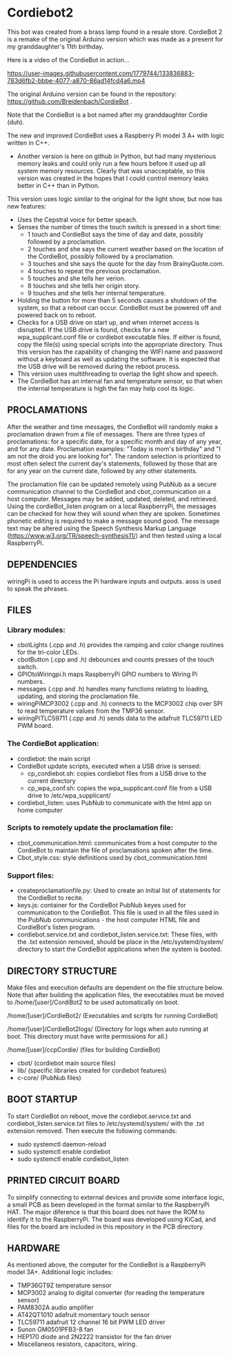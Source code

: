 # Cordiebot2
This bot was created from a brass lamp found in a resale store. CordieBot 2 is a remake of the original Arduino version which was made as a present for my granddaughter's 11th birthday.

Here is a video of the CordieBot in action...  

https://user-images.githubusercontent.com/1779744/133836883-783d6fb2-bbbe-4077-a870-86ad14fcd4a6.mp4

The original Arduino version can be found in the repository: https://github.com/Breidenbach/CordieBot .

Note that the CordieBot is a bot named after my granddaughter Cordie (duh).

The new and improved CordieBot uses a Raspberry Pi model 3 A+ with logic written in C++.

- Another version is here on github in Python, but had many mysterious memory leaks and could only run a few hours before it used up all system memory resources.  Clearly that was unacceptable, so this version was created in the hopes that I could control memory leaks better in C++ than in Python.

This version uses logic similar to the original for the light show, but now has new features:
- Uses the Cepstral voice for better speach.
- Senses the number of times the touch switch is pressed in a short time:
  -  1 touch and CordieBot says the time of day and date, possibly followed by a proclamation.
  -  2 touches and she says the current weather based on the location of the CordieBot, possibly followed by a proclamation.
  -  3 touches and she says the quote for the day from BrainyQuote.com.
  -  4 touches to repeat the previous proclamation.
  -  5 touches and she tells her verion.
  -  8 touches and she tells her origin story.
  -  9 touches and she tells her internal temperature.
- Holding the button for more than 5 seconds causes a shutdown of the system, so that a reboot can occur.  CordieBot must be powered off and powered back on to reboot.
- Checks for a USB drive on start up, and when internet access is disrupted.  If the USB drive is found, checks for a new wpa_supplicant.conf file or cordiebot executable files.  If either is found, copy the file(s) using special scripts into the appropriate directory. Thus this version has the capability of changing the WIFI name and password without a keyboard as well as updating the software.  It is expected that the USB drive will be removed during the reboot process.
- This version uses multithreading to overlap the light show and speech.
- The CordieBot has an internal fan and temperature sensor, so that when the internal temperature is high the fan may help cool its logic.

## PROCLAMATIONS

After the weather and time messages, the CordieBot will randomly make a proclamation drawn from a file of messages.  There are three types of proclamations:  for a specific date, for a specific month and day of any year, and for any date.  Proclamation examples:  "Today is mom's birthday" and "I am not the droid you are looking for".  The random selection is prioritized to most often select the current day's statements, followed by those that are for any year on the current date, followed by any other statements.

The proclamation file can be updated remotely using PubNub as a secure communication channel to the CordieBot and cbot_communication on a host computer.  Messages may be added, updated, deleted, and retrieved.  Using the cordieBot_listen program on a local RaspberryPi, the messages can be checked for how they will sound when they are spoken.  Sometimes phonetic editing is required to make a message sound good.  The message text may be altered using the Speech Synthesis Markup Language (https://www.w3.org/TR/speech-synthesis11/) and then tested using a local RaspberryPi.

## DEPENDENCIES

wiringPi is used to access the Pi hardware inputs and outputs.  aoss is used to speak the phrases.

## FILES

### Library modules:
- cbotLights (.cpp and .h) provides the ramping and color change routines for the tri-color LEDs.
- cbotButton (.cpp and .h) debounces and counts presses of the touch switch.
- GPIOtoWiringpi.h maps RaspberryPi GPIO numbers to Wiring Pi numbers.
- messages (.cpp and .h) handles many functions relating to loading, updating, and storing the proclamation file.
- wiringPiMCP3002 (.cpp and .h) connects to the MCP3002 chip over SPI to read temperature values from the TMP36 sensor.
- wiringPiTLC59711 (.cpp and .h) sends data to the adafruit TLC59711 LED PWM board.

### The CordieBot application:
  - cordiebot: the main script
  - CordieBot update scripts, executed when a USB drive is sensed:
    - cp_cordiebot.sh: copies cordiebot files from a USB drive to the current directory
    - cp_wpa_conf.sh: copies the wpa_supplicant.conf file from a USB drive to /etc/wpa_supplicant/
  - cordiebot_listen:  uses PubNub to communicate with the html app on home computer   
### Scripts to remotely update the proclamation file:
  - cbot_communication.html:  communicates from a host computer to the CordieBot to maintain the file of proclamations spoken after the time.
  - Cbot_style.css:  style definitions used by cbot_communication.html
### Support files:
  - createproclamationfile.py:  Used to create an initial list of statements for the CordieBot to recite.
  - keys.js:  container for the CordieBot PubNub keyes used for communication to the CordieBot.  This file is used in all the files used in the PubNub communications - the host computer HTML file and CordieBot's listen program.
  - cordiebot.service.txt and cordiebot_listen.service.txt: These files, with the .txt extension removed, should be place in the /etc/systemd/system/ directory to start the CordieBot applications when the system is booted.

## DIRECTORY STRUCTURE

Make files and execution defaults are dependent on the file structure below.  Note that after building the application files, the executables must be moved to /home/[user]/CordiBot2 to be used automatically on boot.

/home/[user]/CordieBot2/ (Executables and scripts for running CordieBot)

/home/[user]/CordieBot2logs/  (Directory for logs when auto running at boot.  This directory must have write permissions for all.)

/home/[user]/ccpCordie/ (files for building CordieBot)
  - cbot/ (cordiebot main source files)
  - lib/ (specific libraries created for cordiebot features)
  - c-core/ (PubNub files)

## BOOT STARTUP

To start CordieBot on reboot, move the cordiebot.service.txt and cordiebot_listen.service.txt files to /etc/systemd/system/ with the .txt extension removed.  Then execute the following commands:

  - sudo systemctl daemon-reload
  - sudo systemctl enable cordiebot
  - sudo systemctl enable cordiebot_listen
  
  
  
## PRINTED CIRCUIT BOARD

To simplify connecting to external devices and provide some interface logic, a small PCB as been developed in the format similar to the RaspberryPi HAT.  The major diference is that this board does not have the ROM to identify it to the RaspberryPi.  The board was developed using KiCad, and files for the board are included in this repository in the PCB directory.

## HARDWARE

As mentioned above, the computer for the CordieBot is a RaspberryPi model 3A+.  Additional logic includes:
-  TMP36GT9Z temperature sensor
-  MCP3002 analog to digital converter (for reading the temperature sensor)
-  PAM8302A audio amplifier
-  AT42QT1010 adafruit momentary touch sensor
-  TLC59711 adafruit 12 channel 16 bit PWM LED driver
-  Sunon GM0501PFB3-8 fan
-  HEP170 diode and 2N2222 transistor for the fan driver
-  Miscellaneos resistors, capacitors, wiring.

